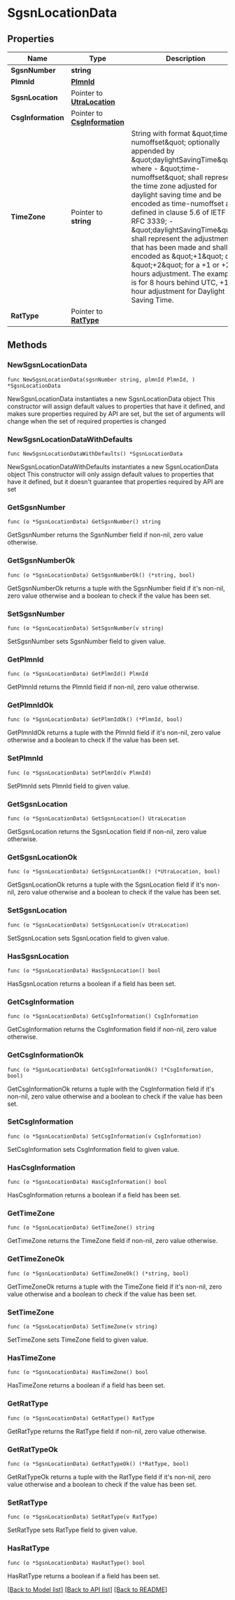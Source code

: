 # SgsnLocationData

## Properties

Name | Type | Description | Notes
------------ | ------------- | ------------- | -------------
**SgsnNumber** | **string** |  | 
**PlmnId** | [**PlmnId**](PlmnId.md) |  | 
**SgsnLocation** | Pointer to [**UtraLocation**](UtraLocation.md) |  | [optional] 
**CsgInformation** | Pointer to [**CsgInformation**](CsgInformation.md) |  | [optional] 
**TimeZone** | Pointer to **string** | String with format \&quot;time-numoffset\&quot; optionally appended by \&quot;daylightSavingTime\&quot;, where  - \&quot;time-numoffset\&quot; shall represent the time zone adjusted for daylight saving time and be    encoded as time-numoffset as defined in clause 5.6 of IETF RFC 3339;  - \&quot;daylightSavingTime\&quot; shall represent the adjustment that has been made and shall be    encoded as \&quot;+1\&quot; or \&quot;+2\&quot; for a +1 or +2 hours adjustment.   The example is for 8 hours behind UTC, +1 hour adjustment for Daylight Saving Time.  | [optional] 
**RatType** | Pointer to [**RatType**](RatType.md) |  | [optional] 

## Methods

### NewSgsnLocationData

`func NewSgsnLocationData(sgsnNumber string, plmnId PlmnId, ) *SgsnLocationData`

NewSgsnLocationData instantiates a new SgsnLocationData object
This constructor will assign default values to properties that have it defined,
and makes sure properties required by API are set, but the set of arguments
will change when the set of required properties is changed

### NewSgsnLocationDataWithDefaults

`func NewSgsnLocationDataWithDefaults() *SgsnLocationData`

NewSgsnLocationDataWithDefaults instantiates a new SgsnLocationData object
This constructor will only assign default values to properties that have it defined,
but it doesn't guarantee that properties required by API are set

### GetSgsnNumber

`func (o *SgsnLocationData) GetSgsnNumber() string`

GetSgsnNumber returns the SgsnNumber field if non-nil, zero value otherwise.

### GetSgsnNumberOk

`func (o *SgsnLocationData) GetSgsnNumberOk() (*string, bool)`

GetSgsnNumberOk returns a tuple with the SgsnNumber field if it's non-nil, zero value otherwise
and a boolean to check if the value has been set.

### SetSgsnNumber

`func (o *SgsnLocationData) SetSgsnNumber(v string)`

SetSgsnNumber sets SgsnNumber field to given value.


### GetPlmnId

`func (o *SgsnLocationData) GetPlmnId() PlmnId`

GetPlmnId returns the PlmnId field if non-nil, zero value otherwise.

### GetPlmnIdOk

`func (o *SgsnLocationData) GetPlmnIdOk() (*PlmnId, bool)`

GetPlmnIdOk returns a tuple with the PlmnId field if it's non-nil, zero value otherwise
and a boolean to check if the value has been set.

### SetPlmnId

`func (o *SgsnLocationData) SetPlmnId(v PlmnId)`

SetPlmnId sets PlmnId field to given value.


### GetSgsnLocation

`func (o *SgsnLocationData) GetSgsnLocation() UtraLocation`

GetSgsnLocation returns the SgsnLocation field if non-nil, zero value otherwise.

### GetSgsnLocationOk

`func (o *SgsnLocationData) GetSgsnLocationOk() (*UtraLocation, bool)`

GetSgsnLocationOk returns a tuple with the SgsnLocation field if it's non-nil, zero value otherwise
and a boolean to check if the value has been set.

### SetSgsnLocation

`func (o *SgsnLocationData) SetSgsnLocation(v UtraLocation)`

SetSgsnLocation sets SgsnLocation field to given value.

### HasSgsnLocation

`func (o *SgsnLocationData) HasSgsnLocation() bool`

HasSgsnLocation returns a boolean if a field has been set.

### GetCsgInformation

`func (o *SgsnLocationData) GetCsgInformation() CsgInformation`

GetCsgInformation returns the CsgInformation field if non-nil, zero value otherwise.

### GetCsgInformationOk

`func (o *SgsnLocationData) GetCsgInformationOk() (*CsgInformation, bool)`

GetCsgInformationOk returns a tuple with the CsgInformation field if it's non-nil, zero value otherwise
and a boolean to check if the value has been set.

### SetCsgInformation

`func (o *SgsnLocationData) SetCsgInformation(v CsgInformation)`

SetCsgInformation sets CsgInformation field to given value.

### HasCsgInformation

`func (o *SgsnLocationData) HasCsgInformation() bool`

HasCsgInformation returns a boolean if a field has been set.

### GetTimeZone

`func (o *SgsnLocationData) GetTimeZone() string`

GetTimeZone returns the TimeZone field if non-nil, zero value otherwise.

### GetTimeZoneOk

`func (o *SgsnLocationData) GetTimeZoneOk() (*string, bool)`

GetTimeZoneOk returns a tuple with the TimeZone field if it's non-nil, zero value otherwise
and a boolean to check if the value has been set.

### SetTimeZone

`func (o *SgsnLocationData) SetTimeZone(v string)`

SetTimeZone sets TimeZone field to given value.

### HasTimeZone

`func (o *SgsnLocationData) HasTimeZone() bool`

HasTimeZone returns a boolean if a field has been set.

### GetRatType

`func (o *SgsnLocationData) GetRatType() RatType`

GetRatType returns the RatType field if non-nil, zero value otherwise.

### GetRatTypeOk

`func (o *SgsnLocationData) GetRatTypeOk() (*RatType, bool)`

GetRatTypeOk returns a tuple with the RatType field if it's non-nil, zero value otherwise
and a boolean to check if the value has been set.

### SetRatType

`func (o *SgsnLocationData) SetRatType(v RatType)`

SetRatType sets RatType field to given value.

### HasRatType

`func (o *SgsnLocationData) HasRatType() bool`

HasRatType returns a boolean if a field has been set.


[[Back to Model list]](../README.md#documentation-for-models) [[Back to API list]](../README.md#documentation-for-api-endpoints) [[Back to README]](../README.md)


